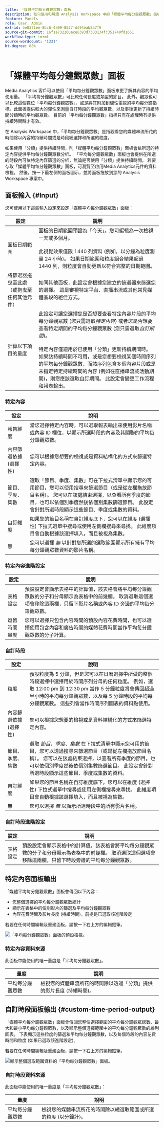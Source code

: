 ```yaml
---
title: 「媒體平均每分鐘觀眾數」面板
description: 如何使用和解讀 Analysis Workspace 中的「媒體平均每分鐘觀眾數」面板。
feature: Panels
role: User, Admin
exl-id: be8371ee-8bc6-4a99-8527-dd94eab8a7f9
source-git-commit: 16f1a732260ace8393d7303134fc351740fd1661
workflow-type: tm+mt
source-wordcount: '1331'
ht-degree: 88%

---
```



# 「媒體平均每分鐘觀眾數」面板

<!-- THIS FEATURE IS SCHEDULED FOR 2023 -->

Media Analytics 客戶可以使用「平均每分鐘觀眾數」面板來更了解其內容的平均使用量。 「平均每分鐘觀眾數」可比較任何長度或類型的節目。 此外，觀眾也可以比較這個數位「平均每分鐘觀眾數」，或是將其附加到線性電視的平均每分鐘指標。此面板提供較大的彈性來測量自訂時段的平均觀眾數，以及事後更新了持續時間分類時的平均觀眾數。 目前的「平均每分鐘觀眾數」指標只有在處理時有提供持續時間時才有效。

在 Analysis Workspace 中，「平均每分鐘觀眾數」是指觀看您的媒體串流所花的時間除以內容的持續時間或是時段總選擇和所選的粒度。

如果使用「分類」提供持續時間，則「媒體平均每分鐘觀眾數」面板會依所選的特定內容提供平均每分鐘觀眾數分析。
「平均每分鐘觀眾數」面板也會提供在所選的時段內可依特定內容篩選的分析，無論是否使用「分類」提供持續時間。 若要存取「媒體平均每分鐘觀眾數」面板，可瀏覽至啟用Media Analytics元件的資料檢視。 然後，按一下最左側的面板圖示，並將面板拖放到您的 Analysis Workspace 專案中。

<!-- For more information, see the Media Average Minute Audience introduction video:
<< replace with AMA video when available >> -->

<!-- >[!VIDEO](https://video.tv.adobe.com/v/330177/?quality=12) -->

## 面板輸入 {#Input}

您可使用以下這些輸入設定來設定「媒體平均每分鐘觀眾數」面板：

| 設定 | 說明 |
|---------|------------|
| 面板日期範圍 | 面板的日期範圍預設為「今天」。您可編輯為一次檢視一天或多個月。 <br></br>此視覺效果僅限 1440 列資料 (例如，以分鐘為粒度測量 24 小時)。 如果日期範圍和粒度組合結果超過 1440 列，則粒度會自動更新以符合完整的日期範圍。 |
| 將篩選器拖曳至此處（或拖曳至任何其他元件） | 如同其他面板，此設定會根據您建立的篩選器來篩選您的選擇。 這是審視特定平台、直播串流或其他常見媒體區段的絕佳方式。 |
| 計算以下項目的量度 | 此設定可讓您選擇您是否想要查看特定內容片段的平均每分鐘觀眾數 (您只需選取&#x200B;*特定內容*) 或者您是否想要查看特定期間的平均每分鐘觀眾數 (您只需選取&#x200B;*自訂期間*)。 <br></br>特定內容僅適用於已使用「分類」更新持續期間時。 如果該持續時間不可用，或是您想要檢視某個時間序列的平均每分鐘觀眾數，而該序列包含多個內容片段或是未指定特定持續時間的內容 (例如在直播串流或活動期間)，則您應該選取自訂期間。 此設定會變更工作流程和報表輸出。 |

### 特定內容

| 設定 | 說明 |
|---------|------------|
| 報告維度 | 當您選擇特定內容時，可以選取報表輸出來使用影片名稱或內容 ID 欄位，以顯示所選時段的內容及其關聯的平均每分鐘觀眾數。 |
| 內容篩選依據 (選擇性) | 您可以根據您想要的檢視或是資料結構化的方式來篩選特定內容。 |
| 節目、季度、集數 | 選取「節目、季度、集數」可在下拉式清單中顯示您的可用節目，您可以使用搜尋來篩選節目（或是從左欄拖放節目名稱）。 您可以在該處結束選擇，以查看所有季度的節目，也可以依個別季度然後依個別集數篩選節目。 此設定會針對所選時段顯示這些節目、季度或集數的資料。 |
| 自訂維度 | 如果您的節目名稱在自訂維度底下，您可以在維度 (選擇性) 下拉式選單中搜尋或使用左側欄搜尋來尋找。 此維度項目會自動根據該選擇填入，而且被視為集數。 |
| 無 | 您可以選擇 *無* 以針對您所選的選取範圍顯示所有擁有平均每分鐘觀眾數資料的影片名稱。 |

### 特定內容進階設定

| 設定 | 說明 |
|---------|------------|
| 表格設定 | 預設設定會顯示表格中的計算值，該表格會將平均每分鐘觀眾數的分子和分母顯示為表格中的前幾欄。 取消選取這個選項會移除這兩欄，只留下影片名稱或內容 ID 旁邊的平均每分鐘觀眾數。 |
| 逗留時間量度 | 您可以選擇只包含內容時間的預設內容花費時間，也可以選擇使用包含內容和廣告時間的媒體花費時間當作平均每分鐘觀眾數的分子計算。 |

### 自訂時段

| 設定 | 說明 |
|---------|------------|
| 粒度 | 預設粒度為 5 分鐘，但是您可以在日曆選擇中所做的整個時段選擇中選擇用於時間序列分母的任何粒度。 例如，選取 12:00 pm 到 12:30 pm 當作 5 分鐘粒度將會傳回超過半小時的平均每分鐘觀眾數，以及每 5 分鐘時段的平均每分鐘觀眾數。 這些列會當作時間序列圖表的資料點使用。 |
| 內容篩選依據 (選擇性) | 您可以根據您想要的檢視或是資料結構化的方式來篩選特定內容。 |
| 節目、季度、集數 | 選取 *節目、季度、集數* 在下拉式清單中顯示您可用的節目，您可以透過搜尋來篩選節目（或是從左欄拖放節目名稱）。 您可以在該處結束選擇，以查看所有季度的節目，也可以依個別季度然後依個別集數篩選節目。 此設定會針對所選時段顯示這些節目、季度或集數的資料。 |
| 自訂維度 | 如果您的節目名稱在自訂維度底下，您可以在維度 (選擇性) 下拉式選單中搜尋或使用左側欄搜尋來尋找。 此維度項目會自動根據該選擇填入，而且被視為集數。 |
| 無 | 您可以選擇 *無* 以顯示所選時段中的所有影片名稱。 |

### 自訂時段進階設定

| 設定 | 說明 |
|---------|------------|
| 表格設定 | 預設設定會顯示表格中的計算值，該表格會將平均每分鐘觀眾數的分子和分母顯示為表格中的前幾欄。 取消選取這個選項會移除這兩欄，只留下時段旁邊的平均每分鐘觀眾數。 |


## 特定內容面板輸出

「媒體平均每分鐘觀眾數」面板會傳回以下內容：

* 您整個選擇的平均每分鐘觀眾數總計
* 顯示在表格中的個別影片的篩選及平均每分鐘觀眾數
* 內容花費時間及影片長度 (持續時間)，前提是已選取該進階設定

若要在任何時間編輯及重建面板，請按一下右上方的編輯鉛筆。

![「平均每分鐘觀眾數」面板的預設檢視。](assets/specific-content-panel-output.png)


### 特定內容資料來源

此面板中能使用的唯一量度是「平均每分鐘觀眾數」。

| 量度 | 說明 |
|--------|-------------|
| 平均每分鐘觀眾數 | 檢視您的媒體串流所花的時間除以透過「分類」提供的影片長度 (持續時間)。 |

## 自訂時段面板輸出 {#custom-time-period-output}

「媒體平均每分鐘觀眾數」面板會傳回您整個選擇範圍的平均每分鐘觀眾總數、最大和最小平均每分鐘觀眾數，以及顯示整個選擇範圍中的平均每分鐘觀眾數的線列圖表。 下表顯示這些粒度的篩選和平均每分鐘觀眾數，以及每個時段的內容花費時間和粒度 (如果已選取該進階設定)。

若要在任何時間編輯及重建面板，請按一下右上方的編輯鉛筆。

![顯示整個選取範圍資料的「平均每分鐘觀眾數」面板。](assets/custom-time-period-panel-output.png)

### 自訂時段資料來源

此面板中能使用的唯一量度是「平均每分鐘觀眾數」：

| 量度 | 說明 |
|---|---|
| 平均每分鐘觀眾數 | 檢視您的媒體串流所花的時間除以總選取範圍或所選的粒度 (以分鐘計)。 |



<!-- For more information about Media Average Minute Audience, visit [MA doc page]( https://url). -->
